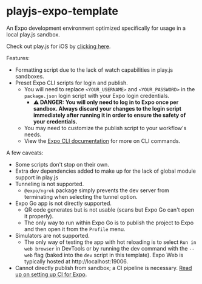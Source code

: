 # playjs-expo-template

An Expo development environment optimized specifically for usage in a local play.js sandbox.

Check out play.js for iOS by [clicking here](https://apps.apple.com/us/app/play-js-javascript-ide/id1423330822).

Features:

- Formatting script due to the lack of watch capabilities in play.js sandboxes.
- Preset Expo CLI scripts for login and publish.
  - You will need to replace `<YOUR_USERNAME>` and `<YOUR_PASSWORD>` in the `package.json` login script with your Expo login credentials.
    - **:warning: DANGER: You will only need to log in to Expo once per sandbox. Always discard your changes to the login script immediately after running it in order to ensure the safety of your credentials.**
  - You may need to customize the publish script to your workflow's needs.
  - View the [Expo CLI documentation](https://docs.expo.dev/workflow/expo-cli/) for more on CLI commands.

A few caveats:

- Some scripts don't stop on their own.
- Extra dev dependencies added to make up for the lack of global module support in play.js
- Tunneling is not supported.
  - `@expo/ngrok` package simply prevents the dev server from terminating when selecting the tunnel option.
- Expo Go app is not directly supported.
  - QR code generates but is not usable (scans but Expo Go can't open it properly).
  - The only way to run within Expo Go is to publish the project to Expo and then open it from the `Profile` menu.
- Simulators are not supported.
  - The only way of testing the app with hot reloading is to select `Run in web browser` in DevTools or by running the dev command with the `--web` flag (baked into the `dev` script in this template). Expo Web is typically hosted at http://localhost:19006.
- Cannot directly publish from sandbox; a CI pipeline is necessary. [Read up on setting up CI for Expo](https://docs.expo.dev/guides/setting-up-continuous-integration/).
